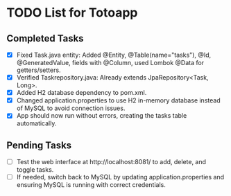 # TODO List for Totoapp

## Completed Tasks
- [x] Fixed Task.java entity: Added @Entity, @Table(name="tasks"), @Id, @GeneratedValue, fields with @Column, used Lombok @Data for getters/setters.
- [x] Verified Taskrepository.java: Already extends JpaRepository<Task, Long>.
- [x] Added H2 database dependency to pom.xml.
- [x] Changed application.properties to use H2 in-memory database instead of MySQL to avoid connection issues.
- [x] App should now run without errors, creating the tasks table automatically.

## Pending Tasks
- [ ] Test the web interface at http://localhost:8081/ to add, delete, and toggle tasks.
- [ ] If needed, switch back to MySQL by updating application.properties and ensuring MySQL is running with correct credentials.
